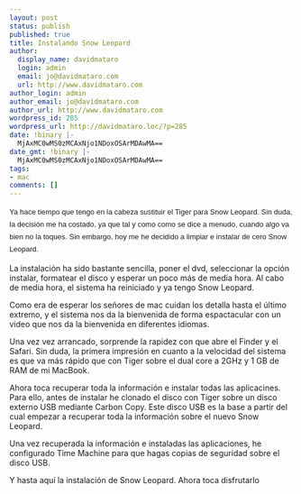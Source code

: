 ```yaml
---
layout: post
status: publish
published: true
title: Instalando Snow Leopard
author:
  display_name: davidmataro
  login: admin
  email: jo@davidmataro.com
  url: http://www.davidmataro.com
author_login: admin
author_email: jo@davidmataro.com
author_url: http://www.davidmataro.com
wordpress_id: 285
wordpress_url: http://davidmataro.loc/?p=285
date: !binary |-
  MjAxMC0wMS0zMCAxNjo1NDoxOSArMDAwMA==
date_gmt: !binary |-
  MjAxMC0wMS0zMCAxNjo1NDoxOSArMDAwMA==
tags:
- mac
comments: []
---
```

<p><span class="Apple-style-span"   style="  line-height: 22px; font-family:Arial, sans-serif;font-size:13px;"><span title="Ja feia temps que tinc al cap substituir el Tiger per Snow Leopard." onmouseover="this.style.backgroundColor='#ebeff9'" onmouseout="this.style.backgroundColor='#fff'" style="background-color: rgb(255, 255, 255); ">Ya hace tiempo que tengo en la cabeza sustituir el Tiger para Snow Leopard. </span><span title="Sens dubte, la desició m'ha costat, ja que tal i com com es diu sovint, quant una cosa va be no la toquis." onmouseover="this.style.backgroundColor='#ebeff9'" onmouseout="this.style.backgroundColor='#fff'" style="background-color: rgb(255, 255, 255); ">Sin duda, la decisión me ha costado, ya que tal y como como se dice a menudo, cuando algo va bien no la toques. </span><span title="Tot i això, avui m'he decit a fer net i instal·lar de zero Snow Leopard." onmouseover="this.style.backgroundColor='#ebeff9'" onmouseout="this.style.backgroundColor='#fff'" style="background-color: rgb(255, 255, 255); ">Sin embargo, hoy me he decidido a limpiar e instalar de cero Snow Leopard.</p>
<p></span><span title="La instal·lació ha estat força senzilla, posar el dvd, seleccionar la opció instal·lar, formatar el disc i esperar una mica més de mitja hora." onmouseover="this.style.backgroundColor='#ebeff9'" onmouseout="this.style.backgroundColor='#fff'" style="background-color: rgb(255, 255, 255); ">La instalación ha sido bastante sencilla, poner el dvd, seleccionar la opción instalar, formatear el disco y esperar un poco más de media hora. </span><span title="Al cap de mitja horeta, el sistema ha reiniciat i ja tinc Snow Leopard." onmouseover="this.style.backgroundColor='#ebeff9'" onmouseout="this.style.backgroundColor='#fff'" style="background-color: rgb(255, 255, 255); ">Al cabo de media hora, el sistema ha reiniciado y ya tengo Snow Leopard.</p>
<p></span><span title="Com era d'esperar els senyors de mac cuiden els detalla fins a l'últim extrem, i el sistema ens dona la benvinguda de forma espactacular amb un video que ens dona la benvinguda en diferents idiomes." onmouseover="this.style.backgroundColor='#ebeff9'" onmouseout="this.style.backgroundColor='#fff'" style="background-color: rgb(255, 255, 255); ">Como era de esperar los señores de mac cuidan los detalla hasta el último extremo, y el sistema nos da la bienvenida de forma espactacular con un video que nos da la bienvenida en diferentes idiomas.</p>
<p></span><span title="Un cop cop arrancat, hem sorpren la rapidesa amb que obre el Finder i el Safari." onmouseover="this.style.backgroundColor='#ebeff9'" onmouseout="this.style.backgroundColor='#fff'" style="background-color: rgb(255, 255, 255); ">Una vez vez arrancado,  sorprende la rapidez con que abre el Finder y el Safari. </span><span title="Sens dubte, la primera impresió en quant a la velocitat del sistema és que va més ràpid que amb Tiger sobre el dual core a 2GHz i 1 GB de RAM del meu MacBook." onmouseover="this.style.backgroundColor='#ebeff9'" onmouseout="this.style.backgroundColor='#fff'" style="background-color: rgb(255, 255, 255); ">Sin duda, la primera impresión en cuanto a la velocidad del sistema es que va más rápido que con Tiger sobre el dual core a 2GHz y 1 GB de RAM de mi MacBook.</p>
<p></span><span title="Ara toca recuperar tota la informació i instal·lar totes les apliacions." onmouseover="this.style.backgroundColor='#ebeff9'" onmouseout="this.style.backgroundColor='#fff'" style="background-color: rgb(255, 255, 255); ">Ahora toca recuperar toda la información e instalar todas las aplicacines. </span><span title="Per fer això, abans d'instal·lar he clonat el disc amb Tiger sobre un disc extern USB mitjançant Carbon Copy." onmouseover="this.style.backgroundColor='#ebeff9'" onmouseout="this.style.backgroundColor='#fff'" style="background-color: rgb(255, 255, 255); ">Para ello, antes de instalar he clonado el disco con Tiger sobre un disco externo USB mediante Carbon Copy. </span><span title="Aquest disc USB és la base a partir del qual començar a recuperar tota la informació sobre el nou Snow Leopard." onmouseover="this.style.backgroundColor='#ebeff9'" onmouseout="this.style.backgroundColor='#fff'" style="background-color: rgb(255, 255, 255); ">Este disco USB es la base a partir del cual empezar a recuperar toda la información sobre el nuevo Snow Leopard.</p>
<p></span><span title="Un cop recuperada la informació i instal·lades les aplicacions, he configurat Time Machine perquè facis còpies de seguretat sobre el disc USB." onmouseover="this.style.backgroundColor='#ebeff9'" onmouseout="this.style.backgroundColor='#fff'" style="background-color: rgb(255, 255, 255); ">Una vez recuperada la información e instaladas las aplicaciones, he configurado Time Machine para que hagas copias de seguridad sobre el disco USB.</p>
<p></span><span title="I fins aquí la instal·lació de Snow Leopard." onmouseover="this.style.backgroundColor='#ebeff9'" onmouseout="this.style.backgroundColor='#fff'" style="background-color: rgb(255, 255, 255); ">Y hasta aquí la instalación de Snow Leopard. </span><span title="Ara toca gaudir-ne." onmouseover="this.style.backgroundColor='#ebeff9'" onmouseout="this.style.backgroundColor='#fff'" style="background-color: rgb(255, 255, 255); ">Ahora toca disfrutarlo</span></span></p>
